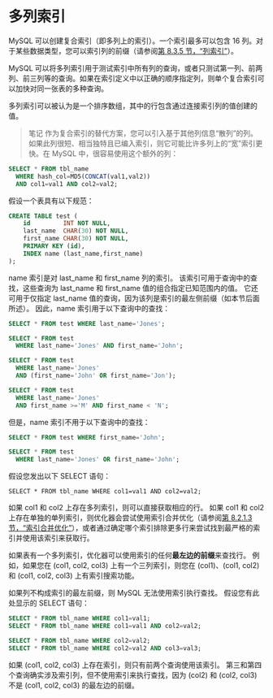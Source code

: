 # 多列索引

MySQL 可以创建复合索引（即多列上的索引）。一个索引最多可以包含 16 列。对于某些数据类型，您可以索引列的前缀（请参阅[第 8.3.5 节，“列索引”](https://dev.mysql.com/doc/refman/8.0/en/column-indexes.html)）。

MySQL 可以将多列索引用于测试索引中所有列的查询，或者只测试第一列、前两列、前三列等的查询。如果在索引定义中以正确的顺序指定列，则单个复合索引可以加快对同一张表的多种查询。

多列索引可以被认为是一个排序数组，其中的行包含通过连接索引列的值创建的值。

> 笔记
作为复合索引的替代方案，您可以引入基于其他列信息“散列”的列。如果此列很短、相当独特且已编入索引，则它可能比许多列上的“宽”索引更快。在 MySQL 中，很容易使用这个额外的列：

```sql
SELECT * FROM tbl_name
  WHERE hash_col=MD5(CONCAT(val1,val2))
  AND col1=val1 AND col2=val2;
```

假设一个表具有以下规范：

```sql
CREATE TABLE test (
    id         INT NOT NULL,
    last_name  CHAR(30) NOT NULL,
    first_name CHAR(30) NOT NULL,
    PRIMARY KEY (id),
    INDEX name (last_name,first_name)
);
```

name 索引是对 last_name 和 first_name 列的索引。 该索引可用于查询中的查找，这些查询为 last_name 和 first_name 值的组合指定已知范围内的值。 它还可用于仅指定 last_name 值的查询，因为该列是索引的最左侧前缀（如本节后面所述）。 因此，name 索引用于以下查询中的查找：

```sql
SELECT * FROM test WHERE last_name='Jones';

SELECT * FROM test
  WHERE last_name='Jones' AND first_name='John';

SELECT * FROM test
  WHERE last_name='Jones'
  AND (first_name='John' OR first_name='Jon');

SELECT * FROM test
  WHERE last_name='Jones'
  AND first_name >='M' AND first_name < 'N';
```

但是，name 索引不用于以下查询中的查找：

```sql
SELECT * FROM test WHERE first_name='John';

SELECT * FROM test
  WHERE last_name='Jones' OR first_name='John';
```

假设您发出以下 SELECT 语句：

`SELECT * FROM tbl_name WHERE col1=val1 AND col2=val2;`

如果 col1 和 col2 上存在多列索引，则可以直接获取相应的行。 如果 col1 和 col2 上存在单独的单列索引，则优化器会尝试使用索引合并优化（请参阅[第 8.2.1.3 节，“索引合并优化”](https://dev.mysql.com/doc/refman/8.0/en/index-merge-optimization.html)），或者通过确定哪个索引排除更多行来尝试找到最严格的索引并使用该索引来获取行。

如果表有一个多列索引，优化器可以使用索引的任何**最左边的前缀**来查找行。 例如，如果您在 (col1, col2, col3) 上有一个三列索引，则您在 (col1)、(col1, col2) 和 (col1, col2, col3) 上有索引搜索功能。

如果列不构成索引的最左前缀，则 MySQL 无法使用索引执行查找。 假设您有此处显示的 SELECT 语句：

```sql
SELECT * FROM tbl_name WHERE col1=val1;
SELECT * FROM tbl_name WHERE col1=val1 AND col2=val2;

SELECT * FROM tbl_name WHERE col2=val2;
SELECT * FROM tbl_name WHERE col2=val2 AND col3=val3;
```

如果 (col1, col2, col3) 上存在索引，则只有前两个查询使用该索引。 第三和第四个查询确实涉及索引列，但不使用索引来执行查找，因为 (col2) 和 (col2, col3) 不是 (col1, col2, col3) 的最左边的前缀。
